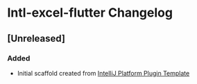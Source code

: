 <!-- Keep a Changelog guide -> https://keepachangelog.com -->

# Intl-excel-flutter Changelog

## [Unreleased]
### Added
- Initial scaffold created from [IntelliJ Platform Plugin Template](https://github.com/JetBrains/intellij-platform-plugin-template)
